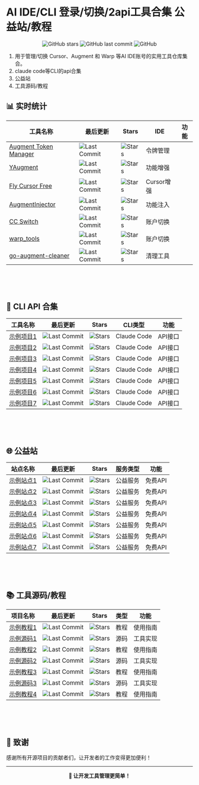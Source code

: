 # AI IDE/CLI 登录/切换/2api工具合集 公益站/教程

<div align="center">

![GitHub stars](https://img.shields.io/badge/收录项目-7个-blue?style=for-the-badge)
![GitHub last commit](https://img.shields.io/github/last-commit/kikikk/cursor_aug_warp_login_switcher?style=for-the-badge)
![GitHub](https://img.shields.io/github/license/kikikk/cursor_aug_warp_login_switcher?style=for-the-badge)

</div>

1. 用于管理/切换 Cursor、Augment 和 Warp 等AI IDE账号的实用工具仓库集合。
2. claude code等CLI的api合集
3. 公益站
4. 工具源码/教程

## 📊 实时统计

| 工具名称 | 最后更新 | Stars |   IDE   | 功能 |
|---------|---------|-------|---------|---------------------------|
| [Augment Token Manager](https://github.com/zhaochengcube/augment-token-mng) | ![Last Commit](https://img.shields.io/github/last-commit/zhaochengcube/augment-token-mng?style=flat-square) | ![Stars](https://img.shields.io/github/stars/zhaochengcube/augment-token-mng?style=flat-square) | 令牌管理 |  |
| [YAugment](https://github.com/YanCchen/YAugment) | ![Last Commit](https://img.shields.io/github/last-commit/YanCchen/YAugment?style=flat-square) | ![Stars](https://img.shields.io/github/stars/YanCchen/YAugment?style=flat-square) | 功能增强 |  |
| [Fly Cursor Free](https://github.com/liqiang-xxfy/fly-cursor-free) | ![Last Commit](https://img.shields.io/github/last-commit/liqiang-xxfy/fly-cursor-free?style=flat-square) | ![Stars](https://img.shields.io/github/stars/liqiang-xxfy/fly-cursor-free?style=flat-square) | Cursor增强 |  |
| [AugmentInjector](https://github.com/llpplplp/AugmentInjector) | ![Last Commit](https://img.shields.io/github/last-commit/llpplplp/AugmentInjector?style=flat-square&color=lightgrey) | ![Stars](https://img.shields.io/github/stars/llpplplp/AugmentInjector?style=flat-square&color=lightgrey) | 功能注入 |  |
| [CC Switch](https://github.com/farion1231/cc-switch) | ![Last Commit](https://img.shields.io/github/last-commit/farion1231/cc-switch?style=flat-square&color=lightgrey) | ![Stars](https://img.shields.io/github/stars/farion1231/cc-switch?style=flat-square&color=lightgrey) | 账户切换 |  |
| [warp_tools](https://github.com/gacjie/warp_tools) | ![Last Commit](https://img.shields.io/github/last-commit/gacjie/warp_tools?style=flat-square&color=lightgrey) | ![Stars](https://img.shields.io/github/stars/gacjie/warp_tools?style=flat-square&color=lightgrey) | 账户切换 |  |
| [go-augment-cleaner](https://github.com/yuaotian/go-augment-cleaner) | ![Last Commit](https://img.shields.io/github/last-commit/yuaotian/go-augment-cleaner?style=flat-square) | ![Stars](https://img.shields.io/github/stars/yuaotian/go-augment-cleaner?style=flat-square) | 清理工具 |  |

<br><br><br>

## 🔌 CLI API 合集

| 工具名称 | 最后更新 | Stars | CLI类型 | 功能 |
|---------|---------|-------|---------|---------------------------|
| [示例项目1](https://github.com/example/project1) | ![Last Commit](https://img.shields.io/github/last-commit/example/project1?style=flat-square) | ![Stars](https://img.shields.io/github/stars/example/project1?style=flat-square) | Claude Code | API接口 |
| [示例项目2](https://github.com/example/project2) | ![Last Commit](https://img.shields.io/github/last-commit/example/project2?style=flat-square) | ![Stars](https://img.shields.io/github/stars/example/project2?style=flat-square) | Claude Code | API接口 |
| [示例项目3](https://github.com/example/project3) | ![Last Commit](https://img.shields.io/github/last-commit/example/project3?style=flat-square) | ![Stars](https://img.shields.io/github/stars/example/project3?style=flat-square) | Claude Code | API接口 |
| [示例项目4](https://github.com/example/project4) | ![Last Commit](https://img.shields.io/github/last-commit/example/project4?style=flat-square) | ![Stars](https://img.shields.io/github/stars/example/project4?style=flat-square) | Claude Code | API接口 |
| [示例项目5](https://github.com/example/project5) | ![Last Commit](https://img.shields.io/github/last-commit/example/project5?style=flat-square) | ![Stars](https://img.shields.io/github/stars/example/project5?style=flat-square) | Claude Code | API接口 |
| [示例项目6](https://github.com/example/project6) | ![Last Commit](https://img.shields.io/github/last-commit/example/project6?style=flat-square) | ![Stars](https://img.shields.io/github/stars/example/project6?style=flat-square) | Claude Code | API接口 |
| [示例项目7](https://github.com/example/project7) | ![Last Commit](https://img.shields.io/github/last-commit/example/project7?style=flat-square) | ![Stars](https://img.shields.io/github/stars/example/project7?style=flat-square) | Claude Code | API接口 |

<br><br><br>

## 🌐 公益站

| 站点名称 | 最后更新 | Stars | 服务类型 | 功能 |
|---------|---------|-------|---------|---------------------------|
| [示例站点1](https://github.com/example/site1) | ![Last Commit](https://img.shields.io/github/last-commit/example/site1?style=flat-square) | ![Stars](https://img.shields.io/github/stars/example/site1?style=flat-square) | 公益服务 | 免费API |
| [示例站点2](https://github.com/example/site2) | ![Last Commit](https://img.shields.io/github/last-commit/example/site2?style=flat-square) | ![Stars](https://img.shields.io/github/stars/example/site2?style=flat-square) | 公益服务 | 免费API |
| [示例站点3](https://github.com/example/site3) | ![Last Commit](https://img.shields.io/github/last-commit/example/site3?style=flat-square) | ![Stars](https://img.shields.io/github/stars/example/site3?style=flat-square) | 公益服务 | 免费API |
| [示例站点4](https://github.com/example/site4) | ![Last Commit](https://img.shields.io/github/last-commit/example/site4?style=flat-square) | ![Stars](https://img.shields.io/github/stars/example/site4?style=flat-square) | 公益服务 | 免费API |
| [示例站点5](https://github.com/example/site5) | ![Last Commit](https://img.shields.io/github/last-commit/example/site5?style=flat-square) | ![Stars](https://img.shields.io/github/stars/example/site5?style=flat-square) | 公益服务 | 免费API |
| [示例站点6](https://github.com/example/site6) | ![Last Commit](https://img.shields.io/github/last-commit/example/site6?style=flat-square) | ![Stars](https://img.shields.io/github/stars/example/site6?style=flat-square) | 公益服务 | 免费API |
| [示例站点7](https://github.com/example/site7) | ![Last Commit](https://img.shields.io/github/last-commit/example/site7?style=flat-square) | ![Stars](https://img.shields.io/github/stars/example/site7?style=flat-square) | 公益服务 | 免费API |

<br><br><br>

## 📚 工具源码/教程

| 项目名称 | 最后更新 | Stars | 类型 | 功能 |
|---------|---------|-------|---------|---------------------------|
| [示例教程1](https://github.com/example/tutorial1) | ![Last Commit](https://img.shields.io/github/last-commit/example/tutorial1?style=flat-square) | ![Stars](https://img.shields.io/github/stars/example/tutorial1?style=flat-square) | 教程 | 使用指南 |
| [示例源码1](https://github.com/example/source1) | ![Last Commit](https://img.shields.io/github/last-commit/example/source1?style=flat-square) | ![Stars](https://img.shields.io/github/stars/example/source1?style=flat-square) | 源码 | 工具实现 |
| [示例教程2](https://github.com/example/tutorial2) | ![Last Commit](https://img.shields.io/github/last-commit/example/tutorial2?style=flat-square) | ![Stars](https://img.shields.io/github/stars/example/tutorial2?style=flat-square) | 教程 | 使用指南 |
| [示例源码2](https://github.com/example/source2) | ![Last Commit](https://img.shields.io/github/last-commit/example/source2?style=flat-square) | ![Stars](https://img.shields.io/github/stars/example/source2?style=flat-square) | 源码 | 工具实现 |
| [示例教程3](https://github.com/example/tutorial3) | ![Last Commit](https://img.shields.io/github/last-commit/example/tutorial3?style=flat-square) | ![Stars](https://img.shields.io/github/stars/example/tutorial3?style=flat-square) | 教程 | 使用指南 |
| [示例源码3](https://github.com/example/source3) | ![Last Commit](https://img.shields.io/github/last-commit/example/source3?style=flat-square) | ![Stars](https://img.shields.io/github/stars/example/source3?style=flat-square) | 源码 | 工具实现 |
| [示例教程4](https://github.com/example/tutorial4) | ![Last Commit](https://img.shields.io/github/last-commit/example/tutorial4?style=flat-square) | ![Stars](https://img.shields.io/github/stars/example/tutorial4?style=flat-square) | 教程 | 使用指南 |

<br><br><br>

## 🙏 致谢

感谢所有开源项目的贡献者们，让开发者的工作变得更加便利！

---

<div align="center">
  <strong>🚀 让开发工具管理更简单！</strong>
</div>

